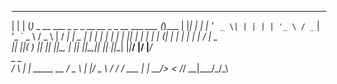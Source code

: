  _   _ _                                                    _     
| | | (_)    _ __ ___  _   _   _ __   __ _ _ __ ___   ___  (_)___ 
| |_| | |   | '_ ` _ \| | | | | '_ \ / _` | '_ ` _ \ / _ \ | / __|
|  _  | |_  | | | | | | |_| | | | | | (_| | | | | | |  __/ | \__ \
|_| |_|_( ) |_| |_| |_|\__, | |_| |_|\__,_|_| |_| |_|\___| |_|___/
        |/             |___/                                      
    _    _           
   / \  | | _____  __
  / _ \ | |/ _ \ \/ /
 / ___ \| |  __/>  < 
/_/   \_\_|\___/_/\_\
                     
